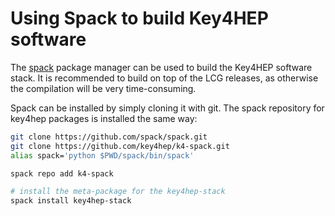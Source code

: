 # Using Spack to build Key4HEP software

The [spack](https://spack.io) package manager can be used to build the Key4HEP software stack. It is recommended to build on top of the LCG releases, as otherwise the compilation will be very time-consuming.

Spack can be installed by simply cloning it with git. The spack repository for key4hep packages is installed the same way:

```bash
git clone https://github.com/spack/spack.git
git clone https://github.com/key4hep/k4-spack.git
alias spack='python $PWD/spack/bin/spack'

spack repo add k4-spack

# install the meta-package for the key4hep-stack
spack install key4hep-stack

```
